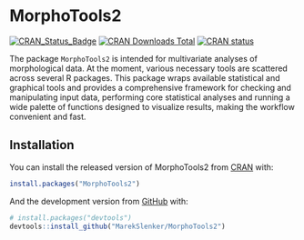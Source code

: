 
<!-- README.md is generated from README.Rmd. Please edit that file -->

# MorphoTools2

<!-- badges: start -->

[![CRAN_Status_Badge](https://www.r-pkg.org/badges/version/MorphoTools2)](https://CRAN.R-project.org/package=MorphoTools2)
[![CRAN Downloads
Total](https://cranlogs.r-pkg.org/badges/MorphoTools2?color=brightgreen)](https://cran.r-project.org/package=MorphoTools2)
[![CRAN
status](https://www.r-pkg.org/badges/version/MorphoTools2)](https://CRAN.R-project.org/package=MorphoTools2)
<!-- badges: end -->

The package `MorphoTools2` is intended for multivariate analyses of
morphological data. At the moment, various necessary tools are scattered
across several R packages. This package wraps available statistical and
graphical tools and provides a comprehensive framework for checking and
manipulating input data, performing core statistical analyses and
running a wide palette of functions designed to visualize results,
making the workflow convenient and fast.

## Installation

You can install the released version of MorphoTools2 from
[CRAN](https://CRAN.R-project.org) with:

``` r
install.packages("MorphoTools2")
```

And the development version from [GitHub](https://github.com/) with:

``` r
# install.packages("devtools")
devtools::install_github("MarekSlenker/MorphoTools2")
```

